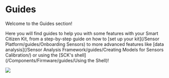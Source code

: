 Guides
========

Welcome to the Guides section!

Here you will find guides to help you with some features with your Smart Citizen Kit, from a step-by-step guide on how to [set up your kit](/Sensor Platform/guides/Onboarding Sensors) to more advanced features like [data analysis](/Sensor Analysis Framework/guides/Creating Models for Sensors Calibration/) or using the [SCK's shell](/Components/Firmware/guides/Using the Shell)!

![](https://i.imgur.com/WJQP7CA.jpg)